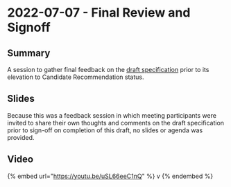 # 2022-07-07 - Final Review and Signoff

## Summary

A session to gather final feedback on the [draft specification](https://docs.google.com/document/d/1mjmb-si95H\_YK9qeNIhyTBfstGI-2NPAycz0y78GYGc/edit#heading=h.4p5pd0ki57uf) prior to its elevation to Candidate Recommendation status.

## Slides

Because this was a feedback session in which meeting participants were invited to share their own thoughts and comments on the draft specification prior to sign-off on completion of this draft, no slides or agenda was provided.

## Video

{% embed url="https://youtu.be/uSL66eeC1nQ" %}
v
{% endembed %}
